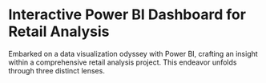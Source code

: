 # Interactive Power BI Dashboard for Retail Analysis
Embarked on a data visualization odyssey with Power BI, crafting an insight within a comprehensive retail analysis project. This endeavor unfolds through three distinct lenses. 
